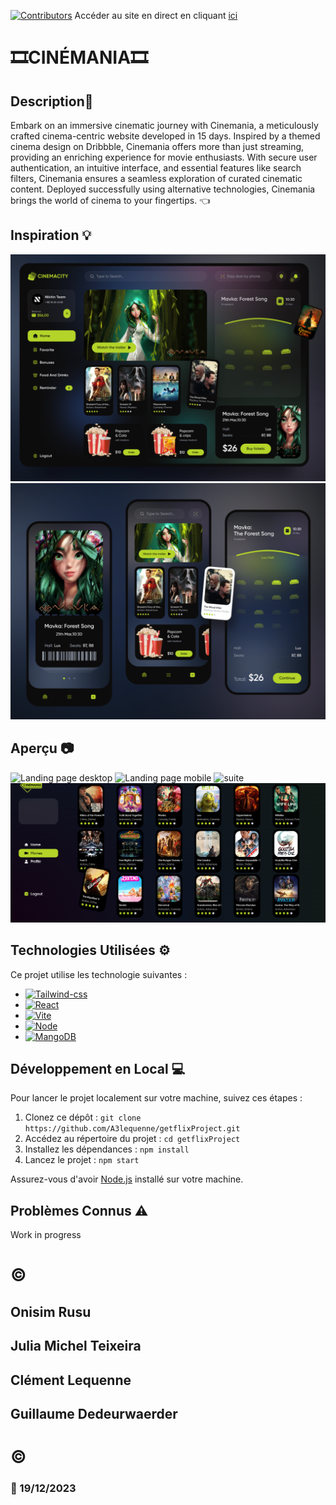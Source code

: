 [![Contributors][contributors-shield]][contributors-url]
Accéder au site en direct en cliquant [ici](https://a3lequenne.github.io/getflixProject/#/)
# :film_strip:CINÉMANIA:film_strip:

## Description:cinema:

Embark on an immersive cinematic journey with Cinemania, a meticulously crafted cinema-centric website developed in 15 days. Inspired by a themed cinema design on Dribbble, Cinemania offers more than just streaming, providing an enriching experience for movie enthusiasts. With secure user authentication, an intuitive interface, and essential features like search filters, Cinemania ensures a seamless exploration of curated cinematic content. Deployed successfully using alternative technologies, Cinemania brings the world of cinema to your fingertips. :point_left:

## Inspiration :bulb:

![Aperçu desktop landingpage](./image/DesktopScreenDribble.png)
![Aperçu mobile](./image/MobileScreenDribble.png)



## Aperçu :camera:

![Landing page desktop](./image/Capture%20d'écran%202023-12-19%20150801.png)
![Landing page mobile](./image/Capture%20d'écran%202023-12-19%20150923.png)
![suite](./image/Capture%20d'écran%202023-12-19%20150955.png)
![movies](./image/movies.png)

## Technologies Utilisées :gear:

Ce projet utilise les technologie suivantes :

* [![Tailwind-css][Tailwind]][React-url]
* [![React][React.js]][React-url]
* [![Vite][Vite.js]][Vite-url]
* [![Node][Node.js]][Node-url]
* [![MangoDB][MangoDB]][Mango-url]

## Développement en Local :computer:

Pour lancer le projet localement sur votre machine, suivez ces étapes :

1. Clonez ce dépôt : `git clone https://github.com/A3lequenne/getflixProject.git`
2. Accédez au répertoire du projet : `cd getflixProject`
3. Installez les dépendances : `npm install`
4. Lancez le projet : `npm start`

Assurez-vous d'avoir [Node.js](https://nodejs.org/) installé sur votre machine.

## Problèmes Connus :warning:

Work in progress

# ©
##  Onisim Rusu
## Julia Michel Teixeira
## Clément Lequenne 
## Guillaume Dedeurwaerder
# © 
### :calendar: 19/12/2023

[contributors-shield]: https://img.shields.io/github/contributors/a3lequenne/getflixProject.svg?style=for-the-badge
[contributors-url]: https://github.com/a3lequenne/getflixProject/graphs/contributors
[React.js]: https://img.shields.io/badge/React-20232A?style=for-the-badge&logo=react&logoColor=61DAFB
[React-url]: https://reactjs.org/
[Vite.js]: https://img.shields.io/badge/Vite.js-20232A?style=for-the-badge&logo=vite.js&logoColor=61DAFB
[Vite-url]: https://vitejs.dev/
[Tailwind]: https://img.shields.io/badge/Tailwind-20232A?style=for-the-badge&logo=Tailwind&logoColor=61DAFB

[Node.js]: https://img.shields.io/badge/Node.js-20232A?style=for-the-badge&logo=Node.js&logoColor=61DAFB
[Node-url]: https://nodejs.org/en
[MangoDB]: https://img.shields.io/badge/MangoDB-20232A?style=for-the-badge&logo=MangoDB&logoColor=61DAFB
[Mango-url]: https://www.mongodb.com/fr-fr/cloud/atlas/lp/try4